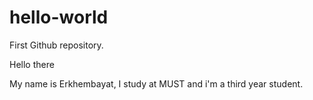 # hello-world
First Github repository.

Hello there

My name is Erkhembayat, I study at MUST and i'm a third year student.
